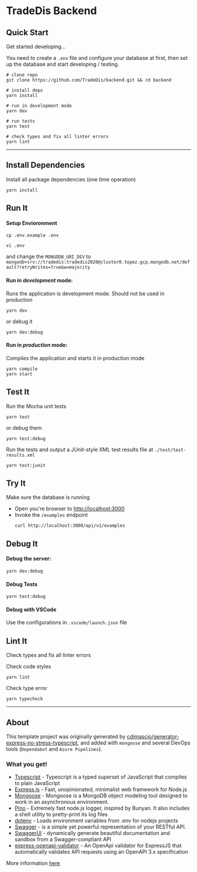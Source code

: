 # TradeDis Backend

## Quick Start

Get started developing...

You need to create a `.env` file and configure your database at first, then set up the database and start developing / testing.

```shell
# clone repo
git clone https://github.com/TradeDis/backend.git && cd backend

# install deps
yarn install

# run in development mode
yarn dev

# run tests
yarn test

# check types and fix all linter errors
yarn lint
```

---

## Install Dependencies

Install all package dependencies (one time operation)

```shell
yarn install
```

## Run It

#### Setup Envioronment

```shell
cp .env.example .env
```

```shell
vi .env
```

and change the `MONGODB_URI_DEV` to `mongodb+srv://tradedis:tradedis2020@cluster0.topez.gcp.mongodb.net/default?retryWrites=true&w=majority`

#### Run in _development_ mode:

Runs the application is development mode. Should not be used in production

```shell
yarn dev
```

or debug it

```shell
yarn dev:debug
```

#### Run in _production_ mode:

Compiles the application and starts it in production mode

```shell
yarn compile
yarn start
```

## Test It

Run the Mocha unit tests

```shell
yarn test
```

or debug them

```shell
yarn test:debug
```

Run the tests and output a JUnit-style XML test results file at `./test/test-results.xml`

```shell
yarn test:junit
```

## Try It

Make sure the database is running

- Open you're browser to [http://localhost:3000](http://localhost:3000)
- Invoke the `/examples` endpoint
  ```shell
  curl http://localhost:3000/api/v1/examples
  ```

## Debug It

#### Debug the server:

```
yarn dev:debug
```

#### Debug Tests

```
yarn test:debug
```

#### Debug with VSCode

Use the configurations in `.vscode/launch.json` file

## Lint It

Check types and fix all linter errors

Check code styles

```shell
yarn lint
```

Check type error

```
yarn typecheck
```

---

## About

This template project was originally generated by [cdimascio/generator-express-no-stress-typescript](https://github.com/cdimascio/generator-express-no-stress-typescript), and added with `mongoose` and several DevOps tools (`Dependabot` and `Azure Pipelines`).

### What you get!

- [Typescript](https://www.typescriptlang.org/) - Typescript is a typed superset of JavaScript that compiles to plain JavaScript
- [Express.js](https://www.expressjs.com) - Fast, unopinionated, minimalist web framework for Node.js
- [Mongoose](https://github.com/motdotla/dotenv) - Mongoose is a MongoDB object modeling tool designed to work in an asynchronous environment.
- [Pino](https://github.com/pinojs/pino) - Extremely fast node.js logger, inspired by Bunyan. It also includes a shell utility to pretty-print its log files
- [dotenv](https://github.com/motdotla/dotenv) - Loads environment variables from .env for nodejs projects
- [Swagger](http://swagger.io/) - is a simple yet powerful representation of your RESTful API.
- [SwaggerUI](http://swagger.io/) - dynamically generate beautiful documentation and sandbox from a Swagger-compliant API
- [express-openapi-validator](https://github.com/cdimascio/express-openapi-validator) - An OpenApi validator for ExpressJS that automatically validates API requests using an OpenAPI 3.x specification

More information [here](https://github.com/cdimascio/generator-express-no-stress-typescript#what-you-get)
